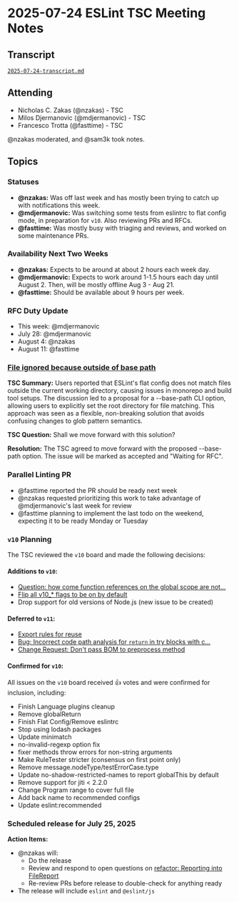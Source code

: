 # 2025-07-24 ESLint TSC Meeting Notes

## Transcript
[`2025-07-24-transcript.md`](2025-07-24-transcript.md)

## Attending
- Nicholas C. Zakas (@nzakas) - TSC
- Milos Djermanovic (@mdjermanovic) - TSC
- Francesco Trotta (@fasttime) - TSC

@nzakas moderated, and @sam3k took notes.

## Topics

### Statuses
* **@nzakas:** Was off last week and has mostly been trying to catch up with notifications this week.
* **@mdjermanovic:** Was switching some tests from eslintrc to flat config mode, in preparation for `v10`. Also reviewing PRs and RFCs.
* **@fasttime:** Was mostly busy with triaging and reviews, and worked on some maintenance PRs.

### Availability Next Two Weeks
* **@nzakas:** Expects to be around at about 2 hours each week day.
* **@mdjermanovic:** Expects to work around 1-1.5 hours each day until August 2. Then, will be mostly offline Aug 3 - Aug 21.
* **@fasttime:** Should be available about 9 hours per week.

### RFC Duty Update
* This week: @mdjermanovic
* July 28: @mdjermanovic
* August 4: @nzakas
* August 11: @fasttime

### [File ignored because outside of base path](https://github.com/eslint/eslint/issues/19118)

**TSC Summary:** Users reported that ESLint's flat config does not match files outside the current working directory, causing issues in monorepo and build tool setups. The discussion led to a proposal for a --base-path CLI option, allowing users to explicitly set the root directory for file matching. This approach was seen as a flexible, non-breaking solution that avoids confusing changes to glob pattern semantics.

**TSC Question:** Shall we move forward with this solution?

**Resolution:** The TSC agreed to move forward with the proposed --base-path option. The issue will be marked as accepted and "Waiting for RFC".

### Parallel Linting PR

* @fasttime reported the PR should be ready next week
* @nzakas requested prioritizing this work to take advantage of @mdjermanovic's last week for review
* @fasttime planning to implement the last todo on the weekend, expecting it to be ready Monday or Tuesday

### `v10` Planning

The TSC reviewed the `v10` board and made the following decisions:

#### Additions to `v10`:
* [Question: how come function references on the global scope are not...](https://github.com/eslint/js/issues/665)
* [Flip all v10_* flags to be on by default](https://github.com/eslint/eslint/issues/19967)
* Drop support for old versions of Node.js (new issue to be created)

#### Deferred to `v11`:
* [Export rules for reuse](https://github.com/eslint/eslint/issues/19013)
* [Bug: Incorrect code path analysis for `return` in try blocks with c...](https://github.com/eslint/eslint/issues/17579)
* [Change Request: Don't pass BOM to preprocess method](https://github.com/eslint/eslint/issues/18891)

#### Confirmed for `v10`:
All issues on the `v10` board received 👍 votes and were confirmed for inclusion, including:
* Finish Language plugins cleanup
* Remove globalReturn
* Finish Flat Config/Remove eslintrc
* Stop using lodash packages
* Update minimatch
* no-invalid-regexp option fix
* fixer methods throw errors for non-string arguments
* Make RuleTester stricter (consensus on first point only)
* Remove message.nodeType/testErrorCase.type
* Update no-shadow-restricted-names to report globalThis by default
* Remove support for jiti < 2.2.0
* Change Program range to cover full file
* Add back name to recommended configs
* Update eslint:recommended

### Scheduled release for July 25, 2025

**Action Items:**
- @nzakas will:
  - Do the release
  - Review and respond to open questions on [refactor: Reporting into FileReport](https://github.com/eslint/eslint/pull/19877)
  - Re-review PRs before release to double-check for anything ready
- The release will include `eslint` and `@eslint/js`
